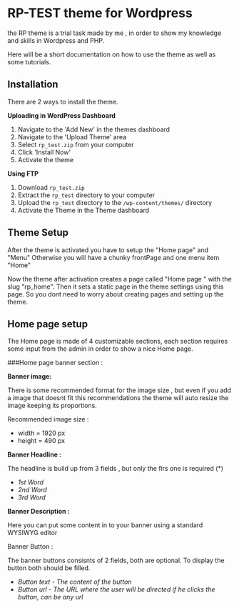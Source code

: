 RP-TEST theme for Wordpress
==============

the RP theme is a trial task made by me , in order to show my knowledge and skills in Wordpress and PHP. 

Here will be a short documentation on how to use the theme as well as some tutorials.

Installation
------------
There are 2 ways to install the theme.

**Uploading in WordPress Dashboard**

1. Navigate to the 'Add New' in the themes dashboard
2. Navigate to the 'Upload Theme' area
3. Select `rp_test.zip` from your computer
4. Click 'Install Now'
5. Activate the theme

**Using FTP**

1. Download `rp_test.zip`
2. Extract the `rp_test` directory to your computer
3. Upload the `rp_test` directory to the `/wp-content/themes/` directory
4. Activate the Theme in the Theme dashboard


Theme Setup
------------

After the theme is activated you have to setup the "Home page" and "Menu"
Otherwise you will have a chunky frontPage and one menu item "Home"

Now the theme after activation creates a page called "Home page " with the slug "rp_home".
Then it sets a static page in the theme settings using this page.
So you dont need to worry about creating pages and setting up the theme.

Home page setup
------------
The Home page is made of 4 customizable sections, each section requires some input from the admin in order to show a nice Home page.

###Home page banner section :

**Banner image:**

There is some recommended format for the image size , but even if you add a image that doesnt fit this recommendations the theme will auto resize the image keeping its proportions.

Recommended image size : 

  * width = 1920 px
  * height = 490 px

**Banner Headline :**

The headline is build up from 3 fields , but only the firs one is required (*)

* *1st Word*
* *2nd Word* 
* *3rd Word*

**Banner Description :**

Here you can put some content in to your banner using a standard WYSIWYG editor

Banner Button :

The banner buttons consisnts of 2 fields, both are optional.
To display the button both should be filled.

* *Button text - The content of the button*
* *Button url - The URL where the user will be directed if he clicks the button, can be any url*


